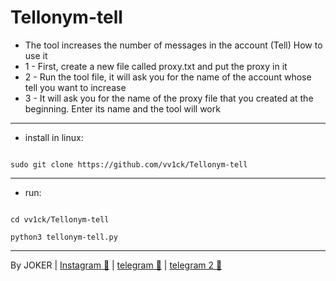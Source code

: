 # Tellonym-tell
- The tool increases the number of messages in the account (Tell)
How to use it
- 1 - First, create a new file called proxy.txt and put the proxy in it
- 2 - Run the tool file, it will ask you for the name of the account whose tell you want to increase
- 3 - It will ask you for the name of the proxy file that you created at the beginning. Enter its name and the tool will work
---------------
- install in linux:
<!--START_SECTION:waka-->
```

sudo git clone https://github.com/vv1ck/Tellonym-tell

```
<!--END_SECTION:waka-->
---------------
- run:
<!--START_SECTION:waka-->
```

cd vv1ck/Tellonym-tell

```
<!--END_SECTION:waka-->

<!--START_SECTION:waka-->

```
python3 tellonym-tell.py

```

<!--END_SECTION:waka-->
---------------
By JOKER | <a class="" href="https://www.instagram.com/221298">Instagram 👻</a> | <a class="" href="http://t.me/vv1ck">telegram 🔷</a> | <a class="" href="http://t.me/TweakPY">telegram 2 🔷</a>
